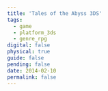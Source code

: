 ```yaml
---
title: 'Tales of the Abyss 3DS'
tags:
  - game
  - platform_3ds
  - genre_rpg
digital: false
physical: true
guide: false
pending: false
date: 2014-02-10
permalink: false
---
```

